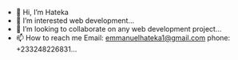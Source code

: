 - 👋 Hi, I’m Hateka
- 👀 I’m interested web development...
- 💞️ I’m looking to collaborate on any web development project...
- 📫 How to reach me Email: emmanuelhateka1@gmail.com phone: +233248226831...

